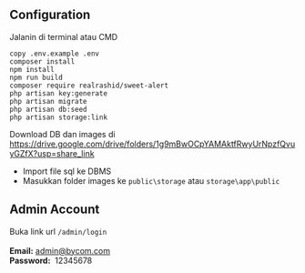 ## Configuration

Jalanin di terminal atau CMD
```
copy .env.example .env
composer install
npm install
npm run build
composer require realrashid/sweet-alert
php artisan key:generate
php artisan migrate
php artisan db:seed
php artisan storage:link
```

Download DB dan images di </br>
https://drive.google.com/drive/folders/1g9mBwOCpYAMAktfRwyUrNpzfQvuyGZfX?usp=share_link </br>
- Import file sql ke DBMS </br>
- Masukkan folder images ke `public\storage` atau `storage\app\public`

## Admin Account
Buka link url `/admin/login` </br> </br>
__Email:__  admin@bycom.com </br>
__Password:__  12345678

